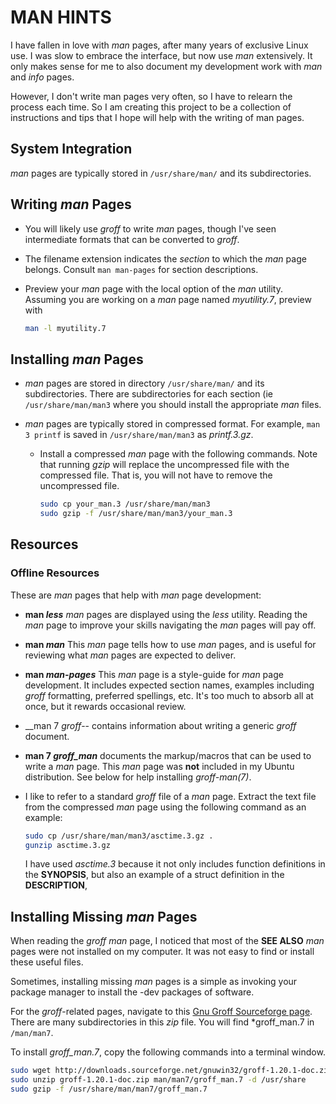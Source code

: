 # MAN HINTS

I have fallen in love with *man* pages, after many years of
exclusive Linux use.  I was slow to embrace the interface,
but now use *man* extensively.  It only makes sense for me
to also document my development work with *man* and *info*
pages.

However, I don't write man pages very often, so I have to
relearn the process each time.  So I am creating this project
to be a collection of instructions and tips that I hope will
help with the writing of man pages.

## System Integration

*man* pages are typically stored in `/usr/share/man/` and
its subdirectories.

## Writing *man* Pages

- You will likely use *groff* to write *man* pages, though
  I've seen intermediate formats that can be converted to
  *groff*.

- The filename extension indicates the *section* to which
  the *man* page belongs.  Consult `man man-pages` for
  section descriptions.

- Preview your *man* page with the local option of the
  *man* utility.  Assuming you are working on a *man*
  page named *myutility.7*, preview with

  ~~~sh
  man -l myutility.7
  ~~~

## Installing *man* Pages

-  *man* pages are stored in directory `/usr/share/man/`
   and its subdirectories.  There are subdirectories for
   each section (ie `/usr/share/man/man3` where you should
   install the appropriate *man* files.

- *man* pages are typically stored in compressed format.
  For example, `man 3 printf` is saved in `/usr/share/man/man3`
  as *printf.3.gz*.

  - Install a compressed *man* page with the following
    commands.  Note that running *gzip* will replace the
    uncompressed file with the compressed file.  That is,
    you will not have to remove the uncompressed file.

    ~~~sh
    sudo cp your_man.3 /usr/share/man/man3
    sudo gzip -f /usr/share/man/man3/your_man.3
    ~~~

## Resources

### Offline Resources

These are *man* pages that help with *man* page development:

- __man *less*__ *man* pages are displayed using the *less*
  utility.  Reading the *man* page to improve your skills
  navigating the *man* pages will pay off.

- __man *man*__ This *man* page tells how to use *man* pages,
  and is useful for reviewing what *man* pages are expected
  to deliver.

- __man *man-pages*__ This *man* page is a style-guide for
  *man* page development.  It includes expected section names,
  examples including *groff* formatting, preferred spellings,
  etc.  It's too much to absorb all at once, but it rewards
  occasional review.

- __man 7 *groff*-- contains information about writing a
  generic *groff* document.

- __man 7 *groff_man*__ documents the markup/macros that can
  be used to write a *man* page.  This *man* page was **not**
  included in my Ubuntu distribution.  See below for help
  installing *groff-man(7)*.

- I like to refer to a standard *groff* file of a *man*
  page.  Extract the text file from the compressed *man*
  page using the following command as an example:

  ~~~sh
  sudo cp /usr/share/man/man3/asctime.3.gz .
  gunzip asctime.3.gz
  ~~~

  I have used *asctime.3* because it not only includes
  function definitions in the **SYNOPSIS**, but also an
  example of a struct definition in the **DESCRIPTION**,

## Installing Missing *man* Pages

When reading the *groff man* page, I noticed that most of the
**SEE ALSO** *man* pages were not installed on my computer.
It was not easy to find or install these useful files.

Sometimes, installing missing *man* pages is a simple as
invoking your package manager to install the -dev packages
of software.

For the *groff*-related pages, navigate to this
[Gnu Groff Sourceforge page](http://downloads.sourceforge.net/gnuwin32/groff-1.20.1-doc.zip).  There are many subdirectories in this
*zip* file.  You will find *groff_man.7 in `/man/man7`.

To install *groff_man.7*, copy the following commands into a
terminal window.

~~~sh
sudo wget http://downloads.sourceforge.net/gnuwin32/groff-1.20.1-doc.zip
sudo unzip groff-1.20.1-doc.zip man/man7/groff_man.7 -d /usr/share
sudo gzip -f /usr/share/man/man7/groff_man.7
~~~

  


